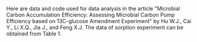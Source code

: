 Here are data and code used for data analysis in the article "Microbial Carbon Accumulation Efficiency: Assessing Microbial Carbon Pump Efficiency based on 13C-glucose Amendment Experiment" by Hu W.J., Cai Y., Li X.Q., Jia J., and Feng X.J.
The data of sorption experiment can be obtained from Table 1.
